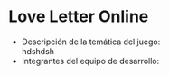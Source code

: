 # Love Letter Online

* Descripción de la temática del juego:  
hdshdsh
* Integrantes del equipo de desarrollo:
